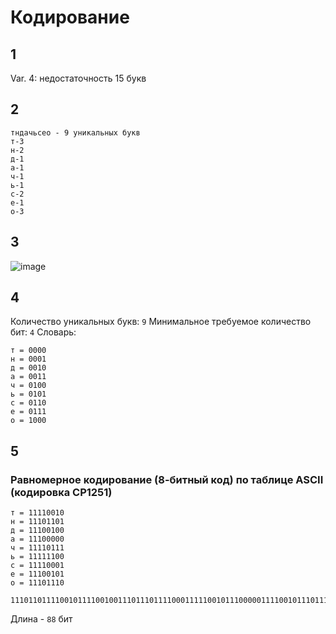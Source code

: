 # Кодирование
## 1
Var. 4: недостаточность 15 букв
## 2
```
тндачьсео - 9 уникальных букв
т-3
н-2
д-1
а-1
ч-1
ь-1
с-2
е-1
о-3
```
## 3
![image](https://github.com/user-attachments/assets/4d0a9cb2-99ad-4d15-926a-f15442a19f68)
## 4
Количество уникальных букв: `9` Минимальное требуемое количество бит: `4`
Словарь:
```
т = 0000
н = 0001
д = 0010
а = 0011
ч = 0100
ь = 0101
с = 0110
е = 0111
о = 1000
```
## 5
### Равномерное кодирование (8-битный код) по таблице ASCII (кодировка CP1251)
```
т = 11110010
н = 11101101
д = 11100100
а = 11100000
ч = 11110111
ь = 11111100
с = 11110001
е = 11100101
о = 11101110
```
```
111011011110010111100100111011101111000111110010111000001111001011101110111101111110110111101110111100011111001011111100
```
Длина - `88` бит
